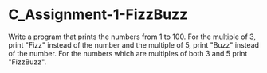 # C_Assignment-1-FizzBuzz
Write a  program that prints the numbers from 1 to 100. For the multiple of 3, print "Fizz" instead of the number and the multiple of 5, print "Buzz" instead of the number. For the numbers which are multiples of both 3 and 5 print "FizzBuzz".
